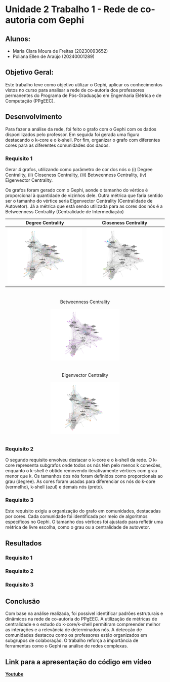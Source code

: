 # Unidade 2 Trabalho 1 - Rede de co-autoria com Gephi

## Alunos:  
- Maria Clara Moura de Freitas (20230093652)
- Poliana Ellen de Araújo (20240001289)

## Objetivo Geral:  
Este trabalho teve como objetivo utilizar o Gephi, aplicar os conhecimentos vistos no curso para analisar a rede de co-autoria dos professores permanentes do Programa de Pós-Graduação em Engenharia Elétrica e de Computação (PPgEEC).

<!-- [**Gov**](https://dados.gov.br/dados/conjuntos-dados/medicamentos-registrados-no-brasil) -->
<!-- [![Botão](https://dummyimage.com/60x20/575757/fff&text=Scopus)](https://www.scopus.com/home.uri?zone=header&origin=) -->


## Desenvolvimento

Para fazer a análise da rede, foi feito o grafo com o Gephi com os dados disponilizados pelo professor. Em seguida foi gerada uma figura destacando o k-core e o k-shell. Por fim, organizar o grafo com diferentes cores para as diferentes comunidades dos dados.

### Requisito 1

Gerar 4 grafos, utilizando como parâmetro de cor dos nós o (i) Degree Centrality, (ii) Closeness Centrality, (iii) Betweenness Centrality, (iv) Eigenvector Centrality.

Os grafos foram gerado com o Gephi, aonde o tamanho do vértice é proporcional à quantidade de vizinhos dele. Outra métrica que faria sentido ser o tamanho do vértice seria Eigenvector Centrality (Centralidade de Autovetor).
Já a métrica que está sendo utilizada para as cores dos nós é a Betweenness Centrality (Centralidade de Intermediação)

|     Degree Centrality       |    Closeness Centrality    |
|-----------------------------|----------------------------|
| ![Degree Centrality](https://github.com/polianaraujo/aed2/blob/main/U2T1/Images/degree.png) | ![Closeness Centrality](https://github.com/polianaraujo/aed2/blob/main/U2T1/Images/closeness.png) |


<div align="center">
  <div style="display: inline-block; text-align: center; margin: 10px;">
    <p>Betweenness Centrality</p>
    <img src="https://github.com/polianaraujo/aed2/blob/main/U2T1/Images/betweenness.png" alt="Betweenness Centrality" width="45%" />
  </div>
  <div style="display: inline-block; text-align: center; margin: 10px;">
    <p>Eigenvector Centrality</p>
    <img src="https://github.com/polianaraujo/aed2/blob/main/U2T1/Images/eigenvector.png" alt="Eigenvector Centrality" width="45%" />
  </div>
</div>


<!--
<p align="center">
  <img src="https://github.com/polianaraujo/aed2/blob/main/U2T1/Images/degree.png" alt="Degree Centrality" width="45%" />
  <img src="https://github.com/polianaraujo/aed2/blob/main/U2T1/Images/closeness.png" alt="Closeness Centrality" width="45%" />
</p>
-->

<!-- 
<p align="center">
  <img src="https://github.com/polianaraujo/aed2/blob/main/U2T1/Images/betweenness.png" alt="Betweenness Centrality" width="45%" />
  <img src="https://github.com/polianaraujo/aed2/blob/main/U2T1/Images/eigenvector.png" alt="Eigenvector Centrality" width="45%" />
</p>
-->

<!-- ![Degree Centrality](https://github.com/polianaraujo/aed2/blob/main/U2T1/Images/degree.png)

![Closeness Centrality](https://github.com/polianaraujo/aed2/blob/main/U2T1/Images/closeness.png)

![Betweenness Centrality](https://github.com/polianaraujo/aed2/blob/main/U2T1/Images/betweenness.png)

![Eigenvector Centrality](https://github.com/polianaraujo/aed2/blob/main/U2T1/Images/eigenvector.png) -->

### Requisito 2
O segundo requisito envolveu destacar o k-core e o k-shell da rede. O k-core representa subgrafos onde todos os nós têm pelo menos k conexões, enquanto o k-shell é obtido removendo iterativamente vértices com grau menor que k. Os tamanhos dos nós foram definidos como proporcionais ao grau (degree). As cores foram usadas para diferenciar os nós do k-core (vermelho), k-shell (azul) e demais nós (preto).


### Requisito 3
Este requisito exigiu a organização do grafo em comunidades, destacadas por cores. Cada comunidade foi identificada por meio de algoritmos específicos no Gephi. O tamanho dos vértices foi ajustado para refletir uma métrica de livre escolha, como o grau ou a centralidade de autovetor.

## Resultados

### Requisito 1


<!-- [Centralidade de Grau](https://github.com/polianaraujo/aed2/blob/main/U1T5_2/Images/Centralidade_de_Grau.png) -->

<!-- [Centralidade de Proximidade](https://github.com/polianaraujo/aed2/blob/main/U1T5_2/Images/Centralidade_de_Proximidade.png) -->

<!-- [Centralidade de Intermediação](https://github.com/polianaraujo/aed2/blob/main/U1T5_2/Images/Centralidade_de_Intermediação.png)  -->

<!-- [Centralidade de Autovetor](https://github.com/polianaraujo/aed2/blob/main/U1T5_2/Images/Centralidade_de_Autovetor.png)  -->

### Requisito 2


  
### Requisito 3


    

## Conclusão
Com base na análise realizada, foi possível identificar padrões estruturais e dinâmicos na rede de co-autoria do PPgEEC. A utilização de métricas de centralidade e o estudo do k-core/k-shell permitiram compreender melhor as interações e a relevância de determinados nós. A detecção de comunidades destacou como os professores estão organizados em subgrupos de colaboração. O trabalho reforça a importância de ferramentas como o Gephi na análise de redes complexas.


## Link para a apresentação do código em vídeo

[**Youtube**]()
